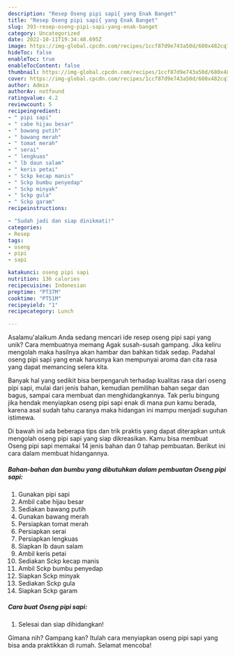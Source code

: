 ```yaml
---
description: "Resep Oseng pipi sapi{ yang Enak Banget"
title: "Resep Oseng pipi sapi{ yang Enak Banget"
slug: 393-resep-oseng-pipi-sapi-yang-enak-banget
category: Uncategorized
date: 2022-10-11T19:34:48.695Z
image: https://img-global.cpcdn.com/recipes/1ccf87d9e743a50d/680x482cq70/oseng-pipi-sapi-foto-resep-utama.jpg
hideToc: false
enableToc: true
enableTocContent: false
thumbnail: https://img-global.cpcdn.com/recipes/1ccf87d9e743a50d/680x482cq70/oseng-pipi-sapi-foto-resep-utama.jpg
cover: https://img-global.cpcdn.com/recipes/1ccf87d9e743a50d/680x482cq70/oseng-pipi-sapi-foto-resep-utama.jpg
author: Admin
authorAv: notfound
ratingvalue: 4.2
reviewcount: 5
recipeingredient:
- " pipi sapi"
- " cabe hijau besar"
- " bawang putih"
- " bawang merah"
- " tomat merah"
- " serai"
- " lengkuas"
- " lb daun salam"
- " keris petai"
- " Sckp kecap manis"
- " Sckp bumbu penyedap"
- " Sckp minyak"
- " Sckp gula"
- " Sckp garam"
recipeinstructions:

- "Sudah jadi dan siap dinikmati!"
categories:
- Resep
tags:
- oseng
- pipi
- sapi

katakunci: oseng pipi sapi 
nutrition: 136 calories
recipecuisine: Indonesian
preptime: "PT37M"
cooktime: "PT51M"
recipeyield: "1"
recipecategory: Lunch

---
```



Asalamu'alaikum Anda sedang mencari ide resep oseng pipi sapi yang unik? Cara membuatnya memang Agak susah-susah gampang. Jika keliru mengolah maka hasilnya akan hambar dan bahkan tidak sedap. Padahal oseng pipi sapi yang enak harusnya kan mempunyai aroma dan cita rasa yang dapat memancing selera kita.


Banyak hal yang sedikit bisa berpengaruh terhadap kualitas rasa dari oseng pipi sapi, mulai dari jenis bahan, kemudian pemilihan bahan segar dan bagus, sampai cara membuat dan menghidangkannya. Tak perlu bingung jika hendak menyiapkan oseng pipi sapi enak di mana pun kamu berada, karena asal sudah tahu caranya maka hidangan ini mampu menjadi suguhan istimewa.




Di bawah ini ada beberapa tips dan trik praktis yang dapat diterapkan untuk mengolah oseng pipi sapi yang siap dikreasikan. Kamu bisa membuat Oseng pipi sapi memakai 14 jenis bahan dan 0 tahap pembuatan. Berikut ini cara dalam membuat hidangannya.

<!--inarticleads1-->

##### Bahan-bahan dan bumbu yang dibutuhkan dalam pembuatan Oseng pipi sapi:

1. Gunakan  pipi sapi
1. Ambil  cabe hijau besar
1. Sediakan  bawang putih
1. Gunakan  bawang merah
1. Persiapkan  tomat merah
1. Persiapkan  serai
1. Persiapkan  lengkuas
1. Siapkan  lb daun salam
1. Ambil  keris petai
1. Sediakan  Sckp kecap manis
1. Ambil  Sckp bumbu penyedap
1. Siapkan  Sckp minyak
1. Sediakan  Sckp gula
1. Siapkan  Sckp garam




<!--inarticleads2-->

##### Cara buat Oseng pipi sapi:


1. Selesai dan siap dihidangkan!



Gimana nih? Gampang kan? Itulah cara menyiapkan oseng pipi sapi yang bisa anda praktikkan di rumah. Selamat mencoba!
